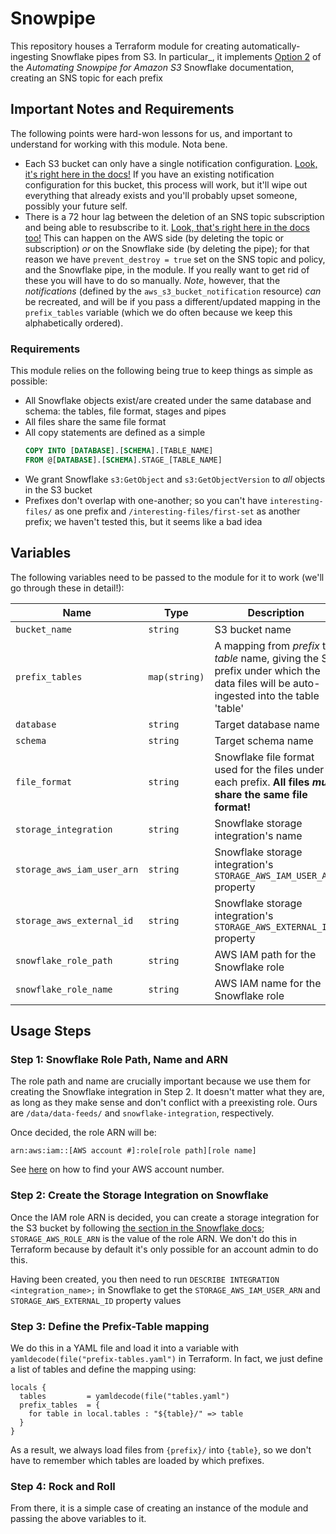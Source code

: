 # Snowpipe

This repository houses a Terraform module for creating automatically-ingesting Snowflake
pipes from S3. In particular_, it implements [Option 2](https://docs.snowflake.com/en/user-guide/data-load-snowpipe-auto-s3.html#option-2-configuring-amazon-sns-to-automate-snowpipe-using-sqs-notifications)
of the _Automating Snowpipe for Amazon S3_ Snowflake documentation, creating an SNS
topic for each prefix

## Important Notes and Requirements

The following points were hard-won lessons for us, and important to understand for working with this
module. Nota bene.

- Each S3 bucket can only have a single notification configuration.
  [Look, it's right here in the docs!](https://registry.terraform.io/providers/hashicorp/aws/latest/docs/resources/s3_bucket_notification)
  If you have an existing notification configuration for this bucket, this process will work, but
  it'll wipe out everything that already exists and you'll probably upset someone, possibly your
  future self.
- There is a 72 hour lag between the deletion of an SNS topic subscription and being able to
  resubscribe to it.
  [Look, that's right here in the docs too!](https://docs.snowflake.com/en/user-guide/data-load-snowpipe-ts.html#snowpipe-stops-loading-files-after-amazon-sns-topic-subscription-is-deleted)
  This can happen on the AWS side (by deleting the topic or subscription) _or_ on the Snowflake side
  (by deleting the pipe); for that reason we have `prevent_destroy = true` set on the SNS topic
  and policy, and the Snowflake pipe, in the module. If you really want to get rid of these you
  will have to do so manually. *Note*, however, that the _notifications_ (defined by the
  `aws_s3_bucket_notification` resource) _can_ be recreated, and will be if you pass a
  different/updated mapping in the `prefix_tables` variable (which we do often because we keep this
  alphabetically ordered).


### Requirements

This module relies on the following being true to keep things as simple as possible:

- All Snowflake objects exist/are created under the same database and schema: the tables,
  file format, stages and pipes
- All files share the same file format
- All copy statements are defined as a simple
  ```sql
  COPY INTO [DATABASE].[SCHEMA].[TABLE_NAME]
  FROM @[DATABASE].[SCHEMA].STAGE_[TABLE_NAME]
  ```
- We grant Snowflake `s3:GetObject` and `s3:GetObjectVersion` to _all_ objects in the S3 bucket
- Prefixes don't overlap with one-another; so you can't have `interesting-files/` as one prefix
  and `/interesting-files/first-set` as another prefix; we haven't tested this, but it seems like a
  bad idea


## Variables

The following variables need to be passed to the module for it to work (we'll go through these in detail!):

| Name                             | Type          | Description                                                                                                                           |
|----------------------------------|---------------|---------------------------------------------------------------------------------------------------------------------------------------|
| `bucket_name`                    | `string`      | S3 bucket name                                                                                                                        |
| `prefix_tables`                  | `map(string)` | A mapping from *prefix* to *table* name, giving the S3 prefix under which the data files will be auto-ingested into the table 'table' |
| `database`                       | `string`      | Target database name                                                                                                                  |
| `schema`                         | `string`      | Target schema name                                                                                                                    |
| `file_format`                    | `string`      | Snowflake file format used for the files under each prefix. **All files _must_ share the same file format!**                          |
| `storage_integration`            | `string`      | Snowflake storage integration's name                                                                                                  |
| `storage_aws_iam_user_arn`       | `string`      | Snowflake storage integration's `STORAGE_AWS_IAM_USER_ARN` property                                                                   |
| `storage_aws_external_id`        | `string`      | Snowflake storage integration's `STORAGE_AWS_EXTERNAL_ID` property                                                                    |
| `snowflake_role_path`            | `string`      | AWS IAM path for the Snowflake role                                                                                                   |
| `snowflake_role_name`            | `string`      | AWS IAM name for the Snowflake role                                                                                                   |


## Usage Steps

### Step 1: Snowflake Role Path, Name and ARN

The role path and name are crucially important because we use them for creating the Snowflake
integration in Step 2. It doesn't matter what they are, as long as they make sense and don't
conflict with a preexisting role. Ours are `/data/data-feeds/` and `snowflake-integration`,
respectively.

Once decided, the role ARN will be:

`arn:aws:iam::[AWS account #]:role[role path][role name]`

See [here](https://docs.aws.amazon.com/IAM/latest/UserGuide/console_account-alias.html) on how to
find your AWS account number.

### Step 2: Create the Storage Integration on Snowflake

Once the IAM role ARN is decided, you can create a storage integration for the S3 bucket by
following [the section in the Snowflake docs](https://docs.snowflake.com/en/user-guide/data-load-snowpipe-auto-s3.html#step-3-create-a-cloud-storage-integration-in-snowflake);
`STORAGE_AWS_ROLE_ARN` is the value of the role ARN. We don't do this in Terraform because by
default it's only possible for an account admin to do this.

Having been created, you then need to run `DESCRIBE INTEGRATION <integration_name>;` in Snowflake
to get the `STORAGE_AWS_IAM_USER_ARN` and `STORAGE_AWS_EXTERNAL_ID` property values

### Step 3: Define the Prefix-Table mapping

We do this in a YAML file and load it into a variable with `yamldecode(file("prefix-tables.yaml")`
in Terraform. In fact, we just define a list of tables and define the mapping using:

```hcl
locals {
  tables         = yamldecode(file("tables.yaml")
  prefix_tables  = {
    for table in local.tables : "${table}/" => table
  }
}
```

As a result, we always load files from `{prefix}/` into `{table}`, so we don't have to remember
which tables are loaded by which prefixes.

### Step 4: Rock and Roll

From there, it is a simple case of creating an instance of the module and passing the above
variables to it.
